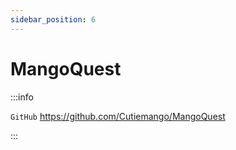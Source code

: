 ```yaml
---
sidebar_position: 6
---
```


# MangoQuest

:::info

`GitHub` https://github.com/Cutiemango/MangoQuest

:::
